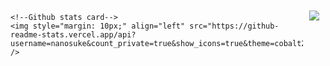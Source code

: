  <div style="display: flex;">
 
    <!--Github stats card-->
    <img style="margin: 10px;" align="left" src="https://github-readme-stats.vercel.app/api?username=nanosuke&count_private=true&show_icons=true&theme=cobalt2" />
 
 
  <a href="https://github.com/anuraghazra/github-readme-stats">
    <!--Top languages card-->
    <img style="margin: 10px;" align="left" src="https://github-readme-stats.vercel.app/api/top-langs/?username=nanosuke&theme=cobalt2&layout=compact" />
  </a>
</div>
